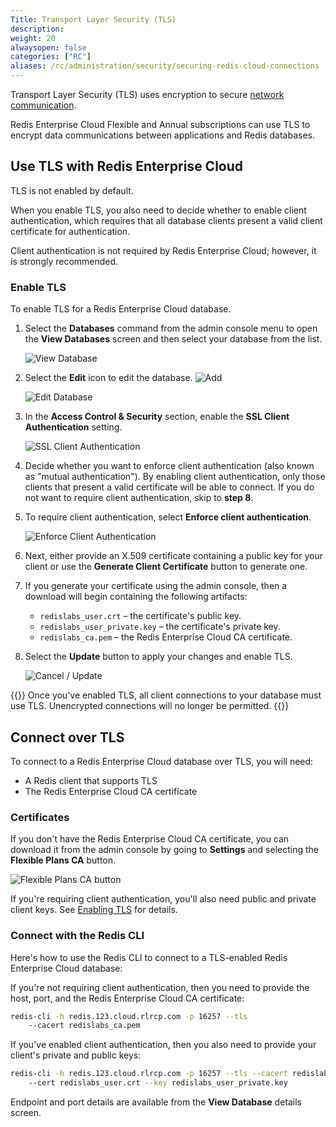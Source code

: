 ```yaml
---
Title: Transport Layer Security (TLS)
description:
weight: 20
alwaysopen: false
categories: ["RC"]
aliases: /rc/administration/security/securing-redis-cloud-connections
---
```


Transport Layer Security (TLS) uses encryption to secure [network communication](https://en.wikipedia.org/wiki/Transport_Layer_Security).  

Redis Enterprise Cloud Flexible and Annual subscriptions can use TLS to encrypt data communications between applications and Redis databases.

## Use TLS with Redis Enterprise Cloud

TLS is not enabled by default.  

When you enable TLS, you also need to decide whether to enable client authentication, which requires that all database clients present a valid client certificate for authentication.

Client authentication is not required by Redis Enterprise Cloud; however, it is strongly recommended.

### Enable TLS

To enable TLS for a Redis Enterprise Cloud database.

1. Select the **Databases** command from the admin console menu to open the **View Databases** screen and then select your database from the list.

    ![View Database](/images/rc/view-db.png#no-click "View Database")

2. Select the **Edit** icon to edit the database. ![Add](/images/rc/icon_edit.png#no-click "Edit")

    ![Edit Database](/images/rc/edit-db.png#no-click "Edit Database")

3. In the **Access Control & Security** section, enable the **SSL Client Authentication** setting.

    ![SSL Client Authentication](/images/rc/ssl-client-auth.png "SSL Client Authentication")

4. Decide whether you want to enforce client authentication (also known as "mutual authentication"). By
enabling client authentication, only those clients that present a valid certificate will be able to connect. If you do not want to require client authentication, skip to **step 8**.

5. To require client authentication, select **Enforce client authentication**.

    ![Enforce Client Authentication](/images/rc/enforce-client-auth.png "SSL Client Authentication")

6. Next, either provide an X.509 certificate containing a public key for your client or use the 
**Generate Client Certificate** button to generate one.

7. If you generate your certificate using the admin console, then a download will begin containing the following artifacts:
   * `redislabs_user.crt` – the certificate's public key.
   * `redislabs_user_private.key` – the certificate's private key.
   * `redislabs_ca.pem` – the Redis Enterprise Cloud CA certificate.

8. Select the **Update** button to apply your changes and enable TLS.

    ![Cancel / Update](/images/rc/cancel-update.png "Cancel / Update")


{{<note>}}
Once you've enabled TLS, all client connections to your database must use TLS. Unencrypted connections
will no longer be permitted.
{{</note>}}

## Connect over TLS

To connect to a Redis Enterprise Cloud database over TLS, you will need:

* A Redis client that supports TLS
* The Redis Enterprise Cloud CA certificate

### Certificates

If you don't have the Redis Enterprise Cloud CA certificate, you can download it from the admin
console by going to **Settings** and selecting the **Flexible Plans CA** button.

![Flexible Plans CA button](/images/rc/rc-settings-ca-flexible.png "Flexible Plans CA")

If you're requiring client authentication, you'll also need public and private client keys. See
[Enabling TLS](#enabling-tls) for details.

### Connect with the Redis CLI

Here's how to use the Redis CLI to connect to a TLS-enabled Redis Enterprise Cloud database:

If you're not requiring client authentication, then you need to provide the host, port, and the Redis Enterprise Cloud CA certificate:

```sh
redis-cli -h redis.123.cloud.rlrcp.com -p 16257 --tls
    --cacert redislabs_ca.pem
```

If you've enabled client authentication, then you also need to provide your client's private and public keys:

```sh
redis-cli -h redis.123.cloud.rlrcp.com -p 16257 --tls --cacert redislabs_ca.pem
    --cert redislabs_user.crt --key redislabs_user_private.key
```

Endpoint and port details are available from the **View Database** details screen.
